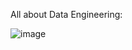 All about Data Engineering:


   ![image](https://user-images.githubusercontent.com/42135673/232288509-b6b8e376-f950-4490-8d74-2cb022d3f831.png)

   

